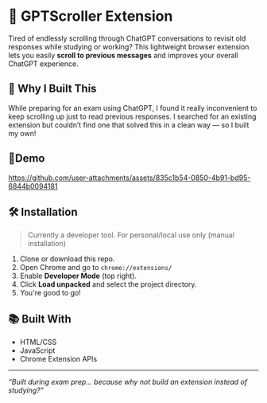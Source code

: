 # 🧠 GPTScroller Extension

Tired of endlessly scrolling through ChatGPT conversations to revisit old responses while studying or working? This lightweight browser extension lets you easily **scroll to previous messages** and improves your overall ChatGPT experience.

## 🎯 Why I Built This

While preparing for an exam using ChatGPT, I found it really inconvenient to keep scrolling up just to read previous responses. I searched for an existing extension but couldn’t find one that solved this in a clean way — so I built my own!

## 🎥Demo
https://github.com/user-attachments/assets/835c1b54-0850-4b91-bd95-6844b0094181

## 🛠️ Installation

> Currently a developer tool. For personal/local use only (manual installation)

1. Clone or download this repo.
2. Open Chrome and go to `chrome://extensions/`
3. Enable **Developer Mode** (top right).
4. Click **Load unpacked** and select the project directory.
5. You're good to go!

## 📚 Built With

- HTML/CSS
- JavaScript
- Chrome Extension APIs

---

*“Built during exam prep... because why not build an extension instead of studying?”*
